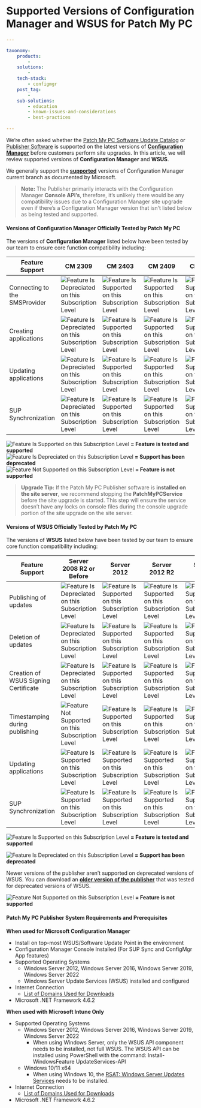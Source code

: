 # Supported Versions of Configuration Manager and WSUS for Patch My PC

```yaml
---

taxonomy:
    products:
        - 
    solutions:
        - 
    tech-stack:
        - configmgr
    post_tag:
        - 
    sub-solutions:
        - education
        - known-issues-and-considerations
        - best-practices
        
---
```

We’re often asked whether the [Patch My PC Software Update Catalog](https://patchmypc.com/application-patch-management) or [Publisher Software](https://patchmypc.com/publishing-service-setup-documentation) is supported on the latest versions of [**Configuration Manager**](https://docs.microsoft.com/en-us/mem/configmgr/core/servers/manage/current-branch-versions-supported) before customers perform site upgrades. In this article, we will review supported versions of **Configuration Manager** and **WSUS**.

We generally support the [**supported**](https://docs.microsoft.com/en-us/mem/configmgr/core/servers/manage/current-branch-versions-supported) versions of Configuration Manager current branch as documented by Microsoft.

> **Note:** The Publisher primarily interacts with the Configuration Manager **Console API’s**, therefore, it’s unlikely there would be any compatibility issues due to a Configuration Manager site upgrade even if there’s a Configuration Manager version that isn’t listed below as being tested and supported.

#### Versions of Configuration Manager Officially Tested by Patch My PC <a href="#versions-of-configuration-manager-officially-tested-by-patch-my-pc" id="versions-of-configuration-manager-officially-tested-by-patch-my-pc"></a>

The versions of **Configuration Manager** listed below have been tested by our team to ensure core function compatibility including:

| Feature Support               | CM 2309                                                                                                                         | CM 2403                                                                                                           | CM 2409                                                                                                           | CM 2503                                                                                                           |
| ----------------------------- | ------------------------------------------------------------------------------------------------------------------------------- | ----------------------------------------------------------------------------------------------------------------- | ----------------------------------------------------------------------------------------------------------------- | ----------------------------------------------------------------------------------------------------------------- |
| Connecting to the SMSProvider | ![Feature Is Depreciated on this Subscription Level](https://patchmypc.com/app/uploads/2025/06/Depreciated-Orange-Triangle.svg) | ![Feature Is Supported on this Subscription Level](https://patchmypc.com/app/uploads/2025/06/Yes-Green-Check.svg) | ![Feature Is Supported on this Subscription Level](https://patchmypc.com/app/uploads/2025/06/Yes-Green-Check.svg) | ![Feature Is Supported on this Subscription Level](https://patchmypc.com/app/uploads/2025/06/Yes-Green-Check.svg) |
| Creating applications         | ![Feature Is Depreciated on this Subscription Level](https://patchmypc.com/app/uploads/2025/06/Depreciated-Orange-Triangle.svg) | ![Feature Is Supported on this Subscription Level](https://patchmypc.com/app/uploads/2025/06/Yes-Green-Check.svg) | ![Feature Is Supported on this Subscription Level](https://patchmypc.com/app/uploads/2025/06/Yes-Green-Check.svg) | ![Feature Is Supported on this Subscription Level](https://patchmypc.com/app/uploads/2025/06/Yes-Green-Check.svg) |
| Updating applications         | ![Feature Is Depreciated on this Subscription Level](https://patchmypc.com/app/uploads/2025/06/Depreciated-Orange-Triangle.svg) | ![Feature Is Supported on this Subscription Level](https://patchmypc.com/app/uploads/2025/06/Yes-Green-Check.svg) | ![Feature Is Supported on this Subscription Level](https://patchmypc.com/app/uploads/2025/06/Yes-Green-Check.svg) | ![Feature Is Supported on this Subscription Level](https://patchmypc.com/app/uploads/2025/06/Yes-Green-Check.svg) |
| SUP Synchronization           | ![Feature Is Depreciated on this Subscription Level](https://patchmypc.com/app/uploads/2025/06/Depreciated-Orange-Triangle.svg) | ![Feature Is Supported on this Subscription Level](https://patchmypc.com/app/uploads/2025/06/Yes-Green-Check.svg) | ![Feature Is Supported on this Subscription Level](https://patchmypc.com/app/uploads/2025/06/Yes-Green-Check.svg) | ![Feature Is Supported on this Subscription Level](https://patchmypc.com/app/uploads/2025/06/Yes-Green-Check.svg) |

![Feature Is Supported on this Subscription Level](https://patchmypc.com/app/uploads/2025/04/Yes-Green-Check.svg) **= Feature is tested and supported**\
![Feature Is Depreciated on this Subscription Level](https://patchmypc.com/app/uploads/2025/04/Depreciated-Orange-Triangle.svg) **= Support has been deprecated**\
![Feature Not Supported on this Subscription Level](https://patchmypc.com/app/uploads/2025/04/No-Red-X.svg) **= Feature is not supported**

> **Upgrade Tip:** If the Patch My PC Publisher software is **installed on the site server**, we recommend stopping the **PatchMyPCService** before the site upgrade is started. This step will ensure the service doesn’t have any locks on console files during the console upgrade portion of the site upgrade on the site server.

#### Versions of WSUS Officially Tested by Patch My PC <a href="#versions-of-wsus-officially-tested-by-patch-my-pc" id="versions-of-wsus-officially-tested-by-patch-my-pc"></a>

The versions of **WSUS** listed below have been tested by our team to ensure core function compatibility including:

| Feature Support                      | Server 2008 R2 or Before                                                                                                        | Server 2012                                                                                                       | Server 2012 R2                                                                                                    | Server 2016                                                                                                       | Server 2019                                                                                                       | Server 2022                                                                                                       |
| ------------------------------------ | ------------------------------------------------------------------------------------------------------------------------------- | ----------------------------------------------------------------------------------------------------------------- | ----------------------------------------------------------------------------------------------------------------- | ----------------------------------------------------------------------------------------------------------------- | ----------------------------------------------------------------------------------------------------------------- | ----------------------------------------------------------------------------------------------------------------- |
| Publishing of updates                | ![Feature Is Depreciated on this Subscription Level](https://patchmypc.com/app/uploads/2025/06/Depreciated-Orange-Triangle.svg) | ![Feature Is Supported on this Subscription Level](https://patchmypc.com/app/uploads/2025/06/Yes-Green-Check.svg) | ![Feature Is Supported on this Subscription Level](https://patchmypc.com/app/uploads/2025/06/Yes-Green-Check.svg) | ![Feature Is Supported on this Subscription Level](https://patchmypc.com/app/uploads/2025/06/Yes-Green-Check.svg) | ![Feature Is Supported on this Subscription Level](https://patchmypc.com/app/uploads/2025/06/Yes-Green-Check.svg) | ![Feature Is Supported on this Subscription Level](https://patchmypc.com/app/uploads/2025/06/Yes-Green-Check.svg) |
| Deletion of updates                  | ![Feature Is Depreciated on this Subscription Level](https://patchmypc.com/app/uploads/2025/06/Depreciated-Orange-Triangle.svg) | ![Feature Is Supported on this Subscription Level](https://patchmypc.com/app/uploads/2025/06/Yes-Green-Check.svg) | ![Feature Is Supported on this Subscription Level](https://patchmypc.com/app/uploads/2025/06/Yes-Green-Check.svg) | ![Feature Is Supported on this Subscription Level](https://patchmypc.com/app/uploads/2025/06/Yes-Green-Check.svg) | ![Feature Is Supported on this Subscription Level](https://patchmypc.com/app/uploads/2025/06/Yes-Green-Check.svg) | ![Feature Is Supported on this Subscription Level](https://patchmypc.com/app/uploads/2025/06/Yes-Green-Check.svg) |
| Creation of WSUS Signing Certificate | ![Feature Is Depreciated on this Subscription Level](https://patchmypc.com/app/uploads/2025/06/Depreciated-Orange-Triangle.svg) | ![Feature Is Supported on this Subscription Level](https://patchmypc.com/app/uploads/2025/06/Yes-Green-Check.svg) | ![Feature Is Supported on this Subscription Level](https://patchmypc.com/app/uploads/2025/06/Yes-Green-Check.svg) | ![Feature Is Supported on this Subscription Level](https://patchmypc.com/app/uploads/2025/06/Yes-Green-Check.svg) | ![Feature Is Supported on this Subscription Level](https://patchmypc.com/app/uploads/2025/06/Yes-Green-Check.svg) | ![Feature Is Supported on this Subscription Level](https://patchmypc.com/app/uploads/2025/06/Yes-Green-Check.svg) |
| Timestamping during publishing       | ![Feature Not Supported on this Subscription Level](https://patchmypc.com/app/uploads/2025/06/No-Red-X.svg)                     | ![Feature Is Supported on this Subscription Level](https://patchmypc.com/app/uploads/2025/06/Yes-Green-Check.svg) | ![Feature Is Supported on this Subscription Level](https://patchmypc.com/app/uploads/2025/06/Yes-Green-Check.svg) | ![Feature Is Supported on this Subscription Level](https://patchmypc.com/app/uploads/2025/06/Yes-Green-Check.svg) | ![Feature Is Supported on this Subscription Level](https://patchmypc.com/app/uploads/2025/06/Yes-Green-Check.svg) | ![Feature Is Supported on this Subscription Level](https://patchmypc.com/app/uploads/2025/06/Yes-Green-Check.svg) |
| Updating applications                | ![Feature Is Supported on this Subscription Level](https://patchmypc.com/app/uploads/2025/06/Yes-Green-Check.svg)               | ![Feature Is Supported on this Subscription Level](https://patchmypc.com/app/uploads/2025/06/Yes-Green-Check.svg) | ![Feature Is Supported on this Subscription Level](https://patchmypc.com/app/uploads/2025/06/Yes-Green-Check.svg) | ![Feature Is Supported on this Subscription Level](https://patchmypc.com/app/uploads/2025/06/Yes-Green-Check.svg) | ![Feature Is Supported on this Subscription Level](https://patchmypc.com/app/uploads/2025/06/Yes-Green-Check.svg) | ![Feature Is Supported on this Subscription Level](https://patchmypc.com/app/uploads/2025/06/Yes-Green-Check.svg) |
| SUP Synchronization                  | ![Feature Is Supported on this Subscription Level](https://patchmypc.com/app/uploads/2025/06/Yes-Green-Check.svg)               | ![Feature Is Supported on this Subscription Level](https://patchmypc.com/app/uploads/2025/06/Yes-Green-Check.svg) | ![Feature Is Supported on this Subscription Level](https://patchmypc.com/app/uploads/2025/06/Yes-Green-Check.svg) | ![Feature Is Supported on this Subscription Level](https://patchmypc.com/app/uploads/2025/06/Yes-Green-Check.svg) | ![Feature Is Supported on this Subscription Level](https://patchmypc.com/app/uploads/2025/06/Yes-Green-Check.svg) | ![Feature Is Supported on this Subscription Level](https://patchmypc.com/app/uploads/2025/06/Yes-Green-Check.svg) |

![Feature Is Supported on this Subscription Level](https://patchmypc.com/app/uploads/2025/04/Yes-Green-Check.svg) **= Feature is tested and supported**

![Feature Is Depreciated on this Subscription Level](https://patchmypc.com/app/uploads/2025/04/Depreciated-Orange-Triangle.svg) **= Support has been deprecated**

Newer versions of the publisher aren’t supported on deprecated versions of WSUS. You can download an [**older version of the publisher**](https://patchmypc.com/scupcatalog/downloads/publishingservice/PatchMyPC-Publishing-Service-Legacy.msi) that was tested for deprecated versions of WSUS.

![Feature Not Supported on this Subscription Level](https://patchmypc.com/app/uploads/2025/04/No-Red-X.svg) **= Feature is not supported**

#### Patch My PC Publisher System Requirements and Prerequisites <a href="#patch-my-pc-publisher-system-requirements-and-prerequisites" id="patch-my-pc-publisher-system-requirements-and-prerequisites"></a>

**When used for Microsoft Configuration Manager**

* Install on top-most WSUS/Software Update Point in the environment
* Configuration Manager Console Installed (For SUP Sync and ConfigMgr App features)
* Supported Operating Systems
  * Windows Server 2012, Windows Server 2016, Windows Server 2019, Windows Server 2022
  * Windows Server Update Services (WSUS) installed and configured
* Internet Connection
  * [List of Domains Used for Downloads](https://patchmypc.com/list-of-domains-used-for-downloads-in-patch-my-pc-update-catalog)
* Microsoft .NET Framework 4.6.2

**When used with Microsoft Intune Only**

* Supported Operating Systems
  * Windows Server 2012, Windows Server 2016, Windows Server 2019, Windows Server 2022
    * When using Windows Server, only the WSUS API component needs to be installed, not full WSUS. The WSUS API can be installed using PowerShell with the command: Install-WindowsFeature UpdateServices-API
  * Windows 10/11 x64
    * When using Windows 10, the [RSAT: Windows Server Updates Services](https://docs.microsoft.com/en-us/windows-server/remote/remote-server-administration-tools#BKMK_Thresh) needs to be installed.
* Internet Connection
  * [List of Domains Used for Downloads](https://patchmypc.com/list-of-domains-used-for-downloads-in-patch-my-pc-update-catalog)
* Microsoft .NET Framework 4.6.2

